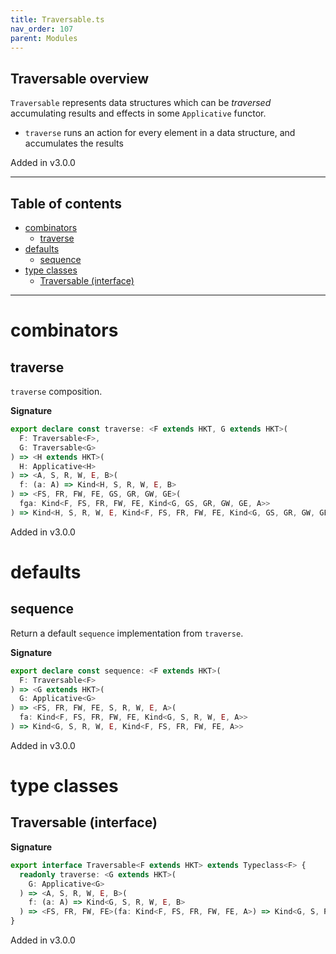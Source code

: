 ```yaml
---
title: Traversable.ts
nav_order: 107
parent: Modules
---
```


## Traversable overview

`Traversable` represents data structures which can be _traversed_ accumulating results and effects in some
`Applicative` functor.

- `traverse` runs an action for every element in a data structure, and accumulates the results

Added in v3.0.0

---

<h2 class="text-delta">Table of contents</h2>

- [combinators](#combinators)
  - [traverse](#traverse)
- [defaults](#defaults)
  - [sequence](#sequence)
- [type classes](#type-classes)
  - [Traversable (interface)](#traversable-interface)

---

# combinators

## traverse

`traverse` composition.

**Signature**

```ts
export declare const traverse: <F extends HKT, G extends HKT>(
  F: Traversable<F>,
  G: Traversable<G>
) => <H extends HKT>(
  H: Applicative<H>
) => <A, S, R, W, E, B>(
  f: (a: A) => Kind<H, S, R, W, E, B>
) => <FS, FR, FW, FE, GS, GR, GW, GE>(
  fga: Kind<F, FS, FR, FW, FE, Kind<G, GS, GR, GW, GE, A>>
) => Kind<H, S, R, W, E, Kind<F, FS, FR, FW, FE, Kind<G, GS, GR, GW, GE, B>>>
```

Added in v3.0.0

# defaults

## sequence

Return a default `sequence` implementation from `traverse`.

**Signature**

```ts
export declare const sequence: <F extends HKT>(
  F: Traversable<F>
) => <G extends HKT>(
  G: Applicative<G>
) => <FS, FR, FW, FE, S, R, W, E, A>(
  fa: Kind<F, FS, FR, FW, FE, Kind<G, S, R, W, E, A>>
) => Kind<G, S, R, W, E, Kind<F, FS, FR, FW, FE, A>>
```

Added in v3.0.0

# type classes

## Traversable (interface)

**Signature**

```ts
export interface Traversable<F extends HKT> extends Typeclass<F> {
  readonly traverse: <G extends HKT>(
    G: Applicative<G>
  ) => <A, S, R, W, E, B>(
    f: (a: A) => Kind<G, S, R, W, E, B>
  ) => <FS, FR, FW, FE>(fa: Kind<F, FS, FR, FW, FE, A>) => Kind<G, S, R, W, E, Kind<F, FS, FR, FW, FE, B>>
}
```

Added in v3.0.0
